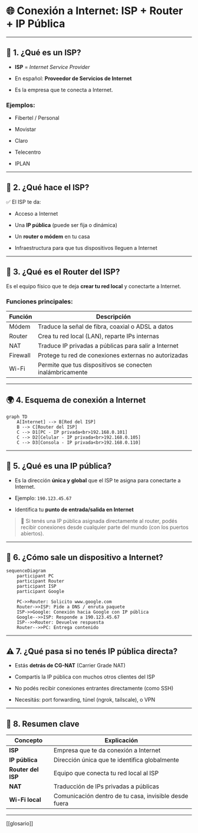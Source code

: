 # 🌐 Conexión a Internet: ISP + Router + IP Pública

---

## 📘 1. ¿Qué es un ISP?

- **ISP** = _Internet Service Provider_
    
- En español: **Proveedor de Servicios de Internet**
    
- Es la empresa que te conecta a Internet.
    

### Ejemplos:

- Fibertel / Personal
    
- Movistar
    
- Claro
    
- Telecentro
    
- IPLAN
    

---

## 🧠 2. ¿Qué hace el ISP?

✅ El ISP te da:

- Acceso a Internet
    
- Una **IP pública** (puede ser fija o dinámica)
    
- Un **router o módem** en tu casa
    
- Infraestructura para que tus dispositivos lleguen a Internet
    

---

## 📶 3. ¿Qué es el Router del ISP?

Es el equipo físico que te deja **crear tu red local** y conectarte a Internet.

### Funciones principales:

|Función|Descripción|
|---|---|
|Módem|Traduce la señal de fibra, coaxial o ADSL a datos|
|Router|Crea tu red local (LAN), reparte IPs internas|
|NAT|Traduce IP privadas a públicas para salir a Internet|
|Firewall|Protege tu red de conexiones externas no autorizadas|
|Wi-Fi|Permite que tus dispositivos se conecten inalámbricamente|

---

## 🌍 4. Esquema de conexión a Internet

```mermaid
graph TD
    A[Internet] --> B[Red del ISP]
    B --> C[Router del ISP]
    C --> D1[PC - IP privada<br>192.168.0.101]
    C --> D2[Celular - IP privada<br>192.168.0.105]
    C --> D3[Consola - IP privada<br>192.168.0.110]
```

---

## 🔎 5. ¿Qué es una IP pública?

- Es la dirección **única y global** que el ISP te asigna para conectarte a Internet.
    
- Ejemplo: `190.123.45.67`
    
- Identifica tu **punto de entrada/salida en Internet**
    

> 🧠 Si tenés una IP pública asignada directamente al router, podés recibir conexiones desde cualquier parte del mundo (con los puertos abiertos).

---

## 🧱 6. ¿Cómo sale un dispositivo a Internet?

```mermaid
sequenceDiagram
    participant PC
    participant Router
    participant ISP
    participant Google

    PC->>Router: Solicito www.google.com
    Router->>ISP: Pide a DNS / enruta paquete
    ISP->>Google: Conexión hacia Google con IP pública
    Google-->>ISP: Responde a 190.123.45.67
    ISP-->>Router: Devuelve respuesta
    Router-->>PC: Entrega contenido
```

---

## ⚠️ 7. ¿Qué pasa si no tenés IP pública directa?

- Estás **detrás de CG-NAT** (Carrier Grade NAT)
    
- Compartís la IP pública con muchos otros clientes del ISP
    
- No podés recibir conexiones entrantes directamente (como SSH)
    
- Necesitás: port forwarding, túnel (ngrok, tailscale), o VPN
    

---

## 📌 8. Resumen clave

|Concepto|Explicación|
|---|---|
|**ISP**|Empresa que te da conexión a Internet|
|**IP pública**|Dirección única que te identifica globalmente|
|**Router del ISP**|Equipo que conecta tu red local al ISP|
|**NAT**|Traducción de IPs privadas a públicas|
|**Wi-Fi local**|Comunicación dentro de tu casa, invisible desde fuera|

---

[[glosario]]